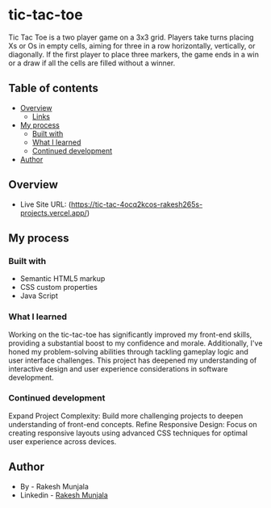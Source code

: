 # tic-tac-toe

Tic Tac Toe is a two player game on a 3x3 grid. Players take turns placing Xs or Os in empty cells, aiming for three in a row horizontally, vertically, or diagonally. If the first player to place three markers, the game ends in a win or a draw if all the cells are filled without a winner.

## Table of contents

- [Overview](#overview)
  - [Links](#links)
- [My process](#my-process)
  - [Built with](#built-with)
  - [What I learned](#what-i-learned)
  - [Continued development](#continued-development)
- [Author](#author)

## Overview

- Live Site URL: (https://tic-tac-4ocq2kcos-rakesh265s-projects.vercel.app/)

## My process

### Built with

- Semantic HTML5 markup
- CSS custom properties
- Java Script


### What I learned

Working on the tic-tac-toe has significantly improved my front-end skills, providing a substantial boost to my confidence and morale. Additionally, I've honed my problem-solving abilities through tackling gameplay logic and user interface challenges. This project has deepened my understanding of interactive design and user experience considerations in software development. 


### Continued development

Expand Project Complexity: Build more challenging projects to deepen understanding of front-end concepts.
Refine Responsive Design: Focus on creating responsive layouts using advanced CSS techniques for optimal user experience across devices.


## Author

- By - Rakesh Munjala
- Linkedin - [Rakesh Munjala](https://www.linkedin.com/in/rakesh-munjala-024711238/)

